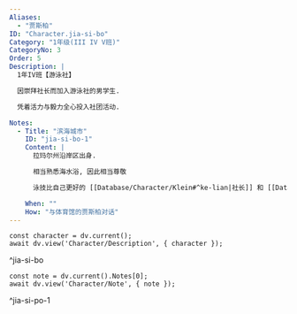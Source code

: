 ```yaml
---
Aliases:
  - "贾斯柏"
ID: "Character.jia-si-bo"
Category: "1年级(III IV V班)"
CategoryNo: 3
Order: 5
Description: |
  1年IV班【游泳社】

  因崇拜社长而加入游泳社的男学生.

  凭着活力与毅力全心投入社团活动.

Notes:
  - Title: "滨海城市"
    ID: "jia-si-bo-1"
    Content: |
      拉玛尔州沿岸区出身.

      相当熟悉海水浴, 因此相当尊敬

      泳技比自己更好的 [[Database/Character/Klein#^ke-lian|社长]] 和 [[Database/Character/Laura S Arseid#^lao-la|劳拉]].

    When: ""
    How: "与体育馆的贾斯柏对话"
---
```

```dataviewjs
const character = dv.current();
await dv.view('Character/Description', { character });
```
^jia-si-bo

```dataviewjs
const note = dv.current().Notes[0];
await dv.view('Character/Note', { note });
```
^jia-si-po-1